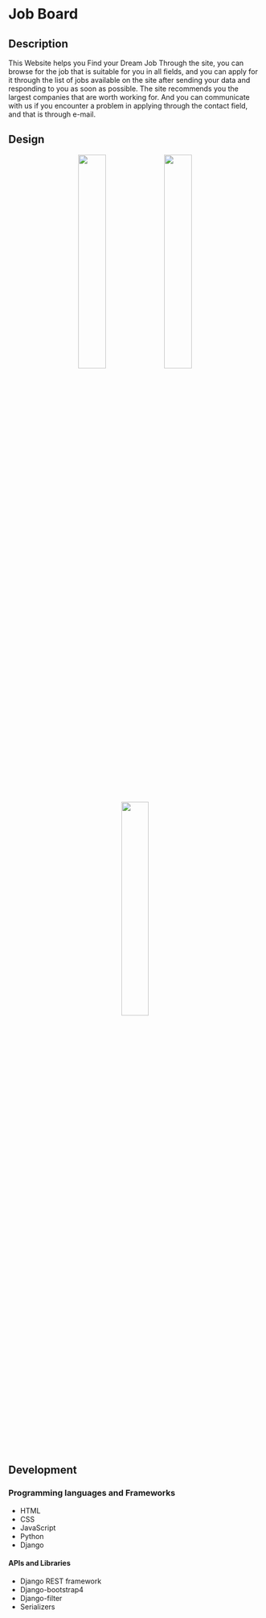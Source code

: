 # Job Board 

## Description

This Website helps you Find your Dream Job Through the site, you can browse for the job that is suitable for you in all fields, and you can apply for it through the list of jobs available on the site after sending your data and responding to you as soon as possible. The site recommends you the largest companies that are worth working for. And you can communicate with us if you encounter a problem in applying through the contact field, and that is through e-mail.


## Design

<p float="left" align="middle">
  
  <img src="https://github-production-user-asset-6210df.s3.amazonaws.com/51893602/298407186-82532a1f-e274-4473-af2a-5e78f612354f.png?X-Amz-Algorithm=AWS4-HMAC-SHA256&X-Amz-Credential=AKIAVCODYLSA53PQK4ZA%2F20240121%2Fus-east-1%2Fs3%2Faws4_request&X-Amz-Date=20240121T194235Z&X-Amz-Expires=300&X-Amz-Signature=404e8d00ec60a29707f61522fd8ba93ee14e5f886d62b654c3c00a4bd46d2b1c&X-Amz-SignedHeaders=host&actor_id=51893602&key_id=0&repo_id=497711483" width="33%" />
  
  <img src="https://github-production-user-asset-6210df.s3.amazonaws.com/51893602/298407192-54326545-ca22-4b9e-bf07-35206167970b.png?X-Amz-Algorithm=AWS4-HMAC-SHA256&X-Amz-Credential=AKIAVCODYLSA53PQK4ZA%2F20240121%2Fus-east-1%2Fs3%2Faws4_request&X-Amz-Date=20240121T194245Z&X-Amz-Expires=300&X-Amz-Signature=b4c7dae421cb12cf228c57f92428fe1213cc41d3d21e80637786e288074f8ac7&X-Amz-SignedHeaders=host&actor_id=51893602&key_id=0&repo_id=497711483" width="33%" /> 
  
  <img src="https://github-production-user-asset-6210df.s3.amazonaws.com/51893602/298407196-28986531-591d-4094-8c0d-6e46eb8fb06c.png?X-Amz-Algorithm=AWS4-HMAC-SHA256&X-Amz-Credential=AKIAVCODYLSA53PQK4ZA%2F20240121%2Fus-east-1%2Fs3%2Faws4_request&X-Amz-Date=20240121T194301Z&X-Amz-Expires=300&X-Amz-Signature=c1d6b116ed32773dfddd168599d41697b12c51225fc32e2938b96585f8c04656&X-Amz-SignedHeaders=host&actor_id=51893602&key_id=0&repo_id=497711483" width="33%" />


</p>


## Development

### Programming languages and Frameworks
* HTML
* CSS
* JavaScript
* Python
* Django
  
#### APIs and Libraries
* Django REST framework 
* Django-bootstrap4
* Django-filter
* Serializers
